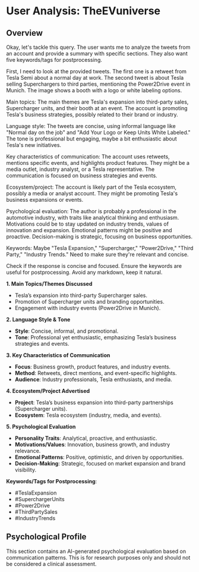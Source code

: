 # User Analysis: TheEVuniverse

## Overview

<think>
Okay, let's tackle this query. The user wants me to analyze the tweets from an account and provide a summary with specific sections. They also want five keywords/tags for postprocessing. 

First, I need to look at the provided tweets. The first one is a retweet from Tesla Semi about a normal day at work. The second tweet is about Tesla selling Superchargers to third parties, mentioning the Power2Drive event in Munich. The image shows a booth with a logo or white labeling options.

Main topics: The main themes are Tesla's expansion into third-party sales, Supercharger units, and their booth at an event. The account is promoting Tesla's business strategies, possibly related to their brand or industry.

Language style: The tweets are concise, using informal language like "Normal day on the job" and "Add Your Logo or Keep Units White Labeled." The tone is professional but engaging, maybe a bit enthusiastic about Tesla's new initiatives.

Key characteristics of communication: The account uses retweets, mentions specific events, and highlights product features. They might be a media outlet, industry analyst, or a Tesla representative. The communication is focused on business strategies and events.

Ecosystem/project: The account is likely part of the Tesla ecosystem, possibly a media or analyst account. They might be promoting Tesla's business expansions or events.

Psychological evaluation: The author is probably a professional in the automotive industry, with traits like analytical thinking and enthusiasm. Motivations could be to stay updated on industry trends, values of innovation and expansion. Emotional patterns might be positive and proactive. Decision-making is strategic, focusing on business opportunities.

Keywords: Maybe "Tesla Expansion," "Supercharger," "Power2Drive," "Third Party," "Industry Trends." Need to make sure they're relevant and concise.

Check if the response is concise and focused. Ensure the keywords are useful for postprocessing. Avoid any markdown, keep it natural.
</think>

**1. Main Topics/Themes Discussed**  
- Tesla’s expansion into third-party Supercharger sales.  
- Promotion of Supercharger units and branding opportunities.  
- Engagement with industry events (Power2Drive in Munich).  

**2. Language Style & Tone**  
- **Style**: Concise, informal, and promotional.  
- **Tone**: Professional yet enthusiastic, emphasizing Tesla’s business strategies and events.  

**3. Key Characteristics of Communication**  
- **Focus**: Business growth, product features, and industry events.  
- **Method**: Retweets, direct mentions, and event-specific highlights.  
- **Audience**: Industry professionals, Tesla enthusiasts, and media.  

**4. Ecosystem/Project Advertised**  
- **Project**: Tesla’s business expansion into third-party partnerships (Supercharger units).  
- **Ecosystem**: Tesla ecosystem (industry, media, and events).  

**5. Psychological Evaluation**  
- **Personality Traits**: Analytical, proactive, and enthusiastic.  
- **Motivations/Values**: Innovation, business growth, and industry relevance.  
- **Emotional Patterns**: Positive, optimistic, and driven by opportunities.  
- **Decision-Making**: Strategic, focused on market expansion and brand visibility.  

**Keywords/Tags for Postprocessing**:  
- #TeslaExpansion  
- #SuperchargerUnits  
- #Power2Drive  
- #ThirdPartySales  
- #IndustryTrends

## Psychological Profile

This section contains an AI-generated psychological evaluation based on communication patterns. This is for research purposes only and should not be considered a clinical assessment.